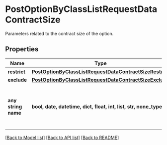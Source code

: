 # PostOptionByClassListRequestDataContractSize

Parameters related to the contract size of the option.

## Properties
Name | Type | Description | Notes
------------ | ------------- | ------------- | -------------
**restrict** | [**PostOptionByClassListRequestDataContractSizeRestrict**](PostOptionByClassListRequestDataContractSizeRestrict.md) |  | [optional] 
**exclude** | [**PostOptionByClassListRequestDataContractSizeExclude**](PostOptionByClassListRequestDataContractSizeExclude.md) |  | [optional] 
**any string name** | **bool, date, datetime, dict, float, int, list, str, none_type** | any string name can be used but the value must be the correct type | [optional]

[[Back to Model list]](../README.md#documentation-for-models) [[Back to API list]](../README.md#documentation-for-api-endpoints) [[Back to README]](../README.md)


